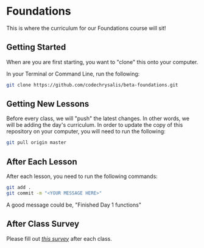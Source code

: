 # Foundations

This is where the curriculum for our Foundations course will sit!

## Getting Started

When are you are first starting, you want to "clone" this onto your computer.

In your Terminal or Command Line, run the following:

```bash
git clone https://github.com/codechrysalis/beta-foundations.git
```

## Getting New Lessons

Before every class, we will "push" the latest changes. In other words, we will be adding the day's curriculum. In order to update the copy of this repository on your computer, you will need to run the following:

```bash
git pull origin master
```

## After Each Lesson

After each lesson, you need to run the following commands:

```bash
git add .
git commit -m "<YOUR MESSAGE HERE>"
```

A good message could be, "Finished Day 1 functions"

## After Class Survey

Please fill out *[this survey](https://goo.gl/forms/HvkKpXyPaUurfhy63)* after each class.